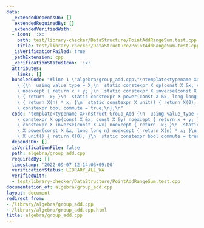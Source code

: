 ```yaml
---
data:
  _extendedDependsOn: []
  _extendedRequiredBy: []
  _extendedVerifiedWith:
  - icon: ':x:'
    path: test/library-checker/DataStructure/PointAddRangeSum.test.cpp
    title: test/library-checker/DataStructure/PointAddRangeSum.test.cpp
  _isVerificationFailed: true
  _pathExtension: cpp
  _verificationStatusIcon: ':x:'
  attributes:
    links: []
  bundledCode: "#line 1 \"algebra/group_add.cpp\"\ntemplate<typename X>\nstruct Group_Add\
    \ {\n  using value_type = X;\n  static constexpr X op(const X &x, const X &y)\
    \ noexcept { return x + y; }\n  static constexpr X inverse(const X &x) noexcept\
    \ { return -x; }\n  static constexpr X power(const X &x, long long n) noexcept\
    \ { return X(n) * x; }\n  static constexpr X unit() { return X(0); }\n  static\
    \ constexpr bool commute = true;\n};\n"
  code: "template<typename X>\nstruct Group_Add {\n  using value_type = X;\n  static\
    \ constexpr X op(const X &x, const X &y) noexcept { return x + y; }\n  static\
    \ constexpr X inverse(const X &x) noexcept { return -x; }\n  static constexpr\
    \ X power(const X &x, long long n) noexcept { return X(n) * x; }\n  static constexpr\
    \ X unit() { return X(0); }\n  static constexpr bool commute = true;\n};"
  dependsOn: []
  isVerificationFile: false
  path: algebra/group_add.cpp
  requiredBy: []
  timestamp: '2022-09-07 12:14:03+09:00'
  verificationStatus: LIBRARY_ALL_WA
  verifiedWith:
  - test/library-checker/DataStructure/PointAddRangeSum.test.cpp
documentation_of: algebra/group_add.cpp
layout: document
redirect_from:
- /library/algebra/group_add.cpp
- /library/algebra/group_add.cpp.html
title: algebra/group_add.cpp
---
```

